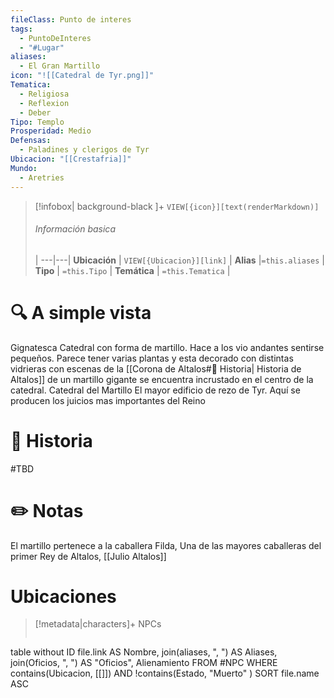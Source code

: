 ```yaml
---
fileClass: Punto de interes
tags:
  - PuntoDeInteres
  - "#Lugar"
aliases:
  - El Gran Martillo
icon: "![[Catedral de Tyr.png]]"
Tematica:
  - Religiosa
  - Reflexion
  - Deber
Tipo: Templo
Prosperidad: Medio
Defensas:
  - Paladines y clerigos de Tyr
Ubicacion: "[[Crestafria]]"
Mundo:
  - Aretries
---
```



> [!infobox| background-black ]+
`VIEW[{icon}][text(renderMarkdown)]`
> ###### Información basica
>  |
> ---|---|
>  **Ubicación** | `VIEW[{Ubicacion}][link]` |
> **Alias** |`=this.aliases` |
> **Tipo** | `=this.Tipo` |
> **Temática** | `=this.Tematica` |

# 🔍 A simple vista
Gignatesca Catedral con forma de martillo. Hace a los vio andantes sentirse pequeños. Parece tener varias plantas y esta decorado con distintas vidrieras con escenas de la [[Corona de Altalos#📜 Historia| Historia de Altalos]] de un martillo gigante se encuentra incrustado en el centro de la catedral. Catedral del Martillo
El mayor edificio de rezo de Tyr. Aquí se producen los juicios mas importantes del Reino
# 📜 Historia
#TBD

# ✏️ Notas
 El martillo pertenece a la caballera Filda, Una de las mayores caballeras del primer Rey de Altalos, [[Julio Altalos]]

# Ubicaciones



> [!metadata|characters]+ NPCs
> ```dataview
table without ID file.link AS Nombre, join(aliases, ", ") AS Aliases, join(Oficios, ", ") AS "Oficios", Alienamiento
FROM #NPC
WHERE  contains(Ubicacion, [[]]) AND !contains(Estado, "Muerto" )
SORT file.name ASC